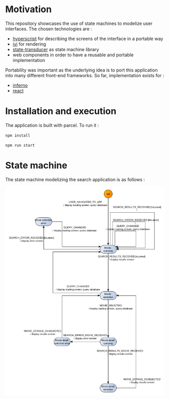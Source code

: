 # Motivation
This repository showcases the use of state machines to modelize user interfaces. The chosen 
technologies are :
 - [hyperscript](https://github.com/localvoid/ivi/tree/master/packages/ivi-html) for describing the screens of the interface in a portable way
 - [ivi](https://github.com/localvoid/ivi) for rendering
 - [state-transducer](https://github.com/brucou/state-transducer) as state machine library
 - web components in order to have a reusable and portable implementation
 
Portability was important as the underlying idea is to port this application into many different
front-end frameworks. So far, implementation exists for :
  - [inferno](https://github.com/brucou/movie-search-app-inferno)
  - [react](https://codesandbox.io/s/kwn3lx2qx7)
  
# Installation and execution
The application is built with parcel. To run it :

`npm install`

`npm run start`

# State machine
The state machine modelizing the search application is as follows :

![](movie%20search%20good%20fsm%20corrected%20flowchart%20no%20emphasis%20switchMap.png)
